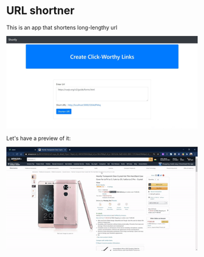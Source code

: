# URL shortner
 This is an app that shortens long-lengthy url

 ![ScreenShot](images/prev.jpg)
 
 Let's have a preview of it:
 
 ![ScreenShot](images/prev.gif)
